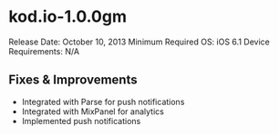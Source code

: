 kod.io-1.0.0gm
==============

Release Date: October 10, 2013
Minimum Required OS: iOS 6.1
Device Requirements: N/A


Fixes & Improvements
--------------------

* Integrated with Parse for push notifications
* Integrated with MixPanel for analytics
* Implemented push notifications
